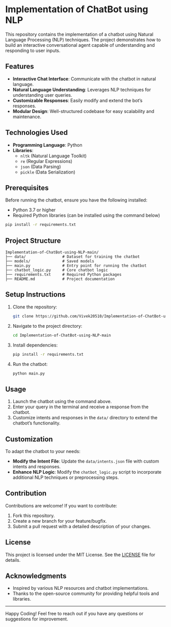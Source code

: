 # Implementation of ChatBot using NLP

This repository contains the implementation of a chatbot using Natural Language Processing (NLP) techniques. The project demonstrates how to build an interactive conversational agent capable of understanding and responding to user inputs.

## Features
- **Interactive Chat Interface**: Communicate with the chatbot in natural language.
- **Natural Language Understanding**: Leverages NLP techniques for understanding user queries.
- **Customizable Responses**: Easily modify and extend the bot’s responses.
- **Modular Design**: Well-structured codebase for easy scalability and maintenance.

## Technologies Used
- **Programming Language**: Python
- **Libraries**: 
  - `nltk` (Natural Language Toolkit)
  - `re` (Regular Expressions)
  - `json` (Data Parsing)
  - `pickle` (Data Serialization)

## Prerequisites
Before running the chatbot, ensure you have the following installed:
- Python 3.7 or higher
- Required Python libraries (can be installed using the command below)

```bash
pip install -r requirements.txt
```

## Project Structure
```
Implementation-of-ChatBot-using-NLP-main/
├── data/                # Dataset for training the chatbot
├── models/              # Saved models
├── main.py              # Entry point for running the chatbot
├── chatbot_logic.py     # Core chatbot logic
├── requirements.txt     # Required Python packages
├── README.md            # Project documentation
```

## Setup Instructions
1. Clone the repository:
   ```bash
   git clone https://github.com/Vivek20510/Implementation-of-ChatBot-using-NLP-main.git
   ```

2. Navigate to the project directory:
   ```bash
   cd Implementation-of-ChatBot-using-NLP-main
   ```

3. Install dependencies:
   ```bash
   pip install -r requirements.txt
   ```

4. Run the chatbot:
   ```bash
   python main.py
   ```

## Usage
1. Launch the chatbot using the command above.
2. Enter your query in the terminal and receive a response from the chatbot.
3. Customize intents and responses in the `data/` directory to extend the chatbot’s functionality.

## Customization
To adapt the chatbot to your needs:
- **Modify the Intent File**: Update the `data/intents.json` file with custom intents and responses.
- **Enhance NLP Logic**: Modify the `chatbot_logic.py` script to incorporate additional NLP techniques or preprocessing steps.

## Contribution
Contributions are welcome! If you want to contribute:
1. Fork this repository.
2. Create a new branch for your feature/bugfix.
3. Submit a pull request with a detailed description of your changes.

## License
This project is licensed under the MIT License. See the [LICENSE](LICENSE) file for details.

## Acknowledgments
- Inspired by various NLP resources and chatbot implementations.
- Thanks to the open-source community for providing helpful tools and libraries.

---

Happy Coding! Feel free to reach out if you have any questions or suggestions for improvement.

